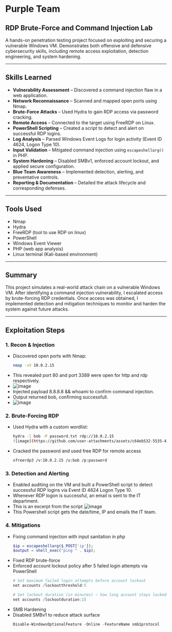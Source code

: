 #  Purple Team
## RDP Brute-Force and Command Injection Lab

A hands-on penetration testing project focused on exploiting and securing a vulnerable Windows VM. Demonstrates both offensive and defensive cybersecurity skills, including remote access exploitation, detection engineering, and system hardening.

---

## Skills Learned

- **Vulnerability Assessment** – Discovered a command injection flaw in a web application.
- **Network Reconnaissance** – Scanned and mapped open ports using Nmap.
- **Brute-Force Attacks** – Used Hydra to gain RDP access via password cracking.
- **Remote Access** – Connected to the target using FreeRDP on Linux.
- **PowerShell Scripting** – Created a script to detect and alert on successful RDP logins.
- **Log Analysis** – Parsed Windows Event Logs for login activity (Event ID 4624, Logon Type 10).
- **Input Validation** – Mitigated command injection using `escapeshellarg()` in PHP.
- **System Hardening** – Disabled SMBv1, enforced account lockout, and applied secure configuration.
- **Blue Team Awareness** – Implemented detection, alerting, and preventative controls.
- **Reporting & Documentation** – Detailed the attack lifecycle and corresponding defenses.

---

## Tools Used

- Nmap  
- Hydra  
- FreeRDP (tool to use RDP on linux)
- PowerShell  
- Windows Event Viewer  
- PHP (web app analysis)  
- Linux terminal (Kali-based environment)

---

## Summary

This project simulates a real-world attack chain on a vulnerable Windows VM. After identifying a command injection vulnerability, I escalated access by brute-forcing RDP credentials. Once access was obtained, I implemented detection and mitigation techniques to monitor and harden the system against future attacks.

---

## Exploitation Steps

### 1. Recon & Injection
- Discovered open ports with Nmap:
  ```bash
  nmap -sV 10.0.2.15
- This revealed port 80 and port 3389 were open for http and rdp respectively.
- ![image](https://github.com/user-attachments/assets/4de54071-ee01-4a54-beb7-fb3cb8b1be37)
- Injected payload 8.8.8.8 && whoami to confirm command injection.
- Output returned bob, confirming successfull.
- ![image](https://github.com/user-attachments/assets/44685505-d81d-4ef0-9be2-1ff79fb80de6)
### 2. Brute-Forcing RDP
- Used Hydra with a custom wordlist:
  ```bash
  hydra -l bob -P password.txt rdp://10.0.2.15
  ![image](https://github.com/user-attachments/assets/c64eb532-5535-4bf6-a1b6-dfba0e928a20)
- Cracked the password and used free RDP for remote access
  ```bash
  xfreerdp3 /v:10.0.2.15 /u:bob /p:password
### 3. Detection and Alerting
- Enabled auditing on the VM and built a PowerShell script to detect successful RDP logins via Event ID 4624 Logon Type 10.
- Whenever RDP logon is successful, an email is sent to the IT department.
- This is an excerpt from the script
  ![image](https://github.com/user-attachments/assets/0a0389af-e274-45d1-97f5-4d94237b9ec6)
- This Powershell script gets the date/time, IP and emails the IT team.
### 4. Mitigations
- Fixing command injection with input sanitation in php
  ```php
  $ip = escapeshellarg($_POST['ip']);
  $output = shell_exec("ping " . $ip);
- Fixed RDP brute-force
- Enforced account lockout policy after 5 failed login attempts via PowerShell
  ```powershell
  # Set maximum failed login attempts before account lockout
  net accounts /lockoutthreshold:5

  # Set lockout duration (in minutes) – how long account stays locked
  net accounts /lockoutduration:15
- SMB Hardening
- Disabled SMBv1 to reduce attack surface
  ```powershell
  Disable-WindowsOptionalFeature -Online -FeatureName smb1protocol
  
